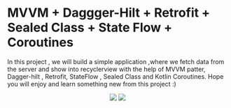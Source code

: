 # MVVM + Daggger-Hilt + Retrofit + Sealed Class + State Flow + Coroutines

In this project , we will build a simple application ,where we fetch data from the server and show into recyclerview with the help of MVVM patter, Dagger-hilt , Retrofit, StateFlow , Sealed Class and Kotlin Coroutines. Hope you will enjoy and learn something new from this project :)

<p align="center">
<img src="app/src/main/res/drawable/one.png"/>
<img src="app/src/main/res/drawable/two.png"/>
</p>